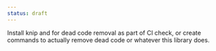 ```yaml
---
status: draft
---
```


Install knip and for dead code removal as part of CI check, or create commands to actually remove dead code or whatever this library does. 